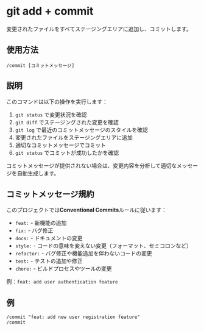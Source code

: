 # git add + commit

変更されたファイルをすべてステージングエリアに追加し、コミットします。

## 使用方法

```
/commit [コミットメッセージ]
```

## 説明

このコマンドは以下の操作を実行します：

1. `git status` で変更状況を確認
2. `git diff` でステージングされた変更を確認
3. `git log` で最近のコミットメッセージのスタイルを確認
4. 変更されたファイルをステージングエリアに追加
5. 適切なコミットメッセージでコミット
6. `git status` でコミットが成功したかを確認

コミットメッセージが提供されない場合は、変更内容を分析して適切なメッセージを自動生成します。

## コミットメッセージ規約

このプロジェクトでは**Conventional Commits**ルールに従います：

- `feat:` - 新機能の追加
- `fix:` - バグ修正
- `docs:` - ドキュメントの変更
- `style:` - コードの意味を変えない変更（フォーマット、セミコロンなど）
- `refactor:` - バグ修正や機能追加を伴わないコードの変更
- `test:` - テストの追加や修正
- `chore:` - ビルドプロセスやツールの変更

例：`feat: add user authentication feature`

## 例

```
/commit "feat: add new user registration feature"
/commit
```